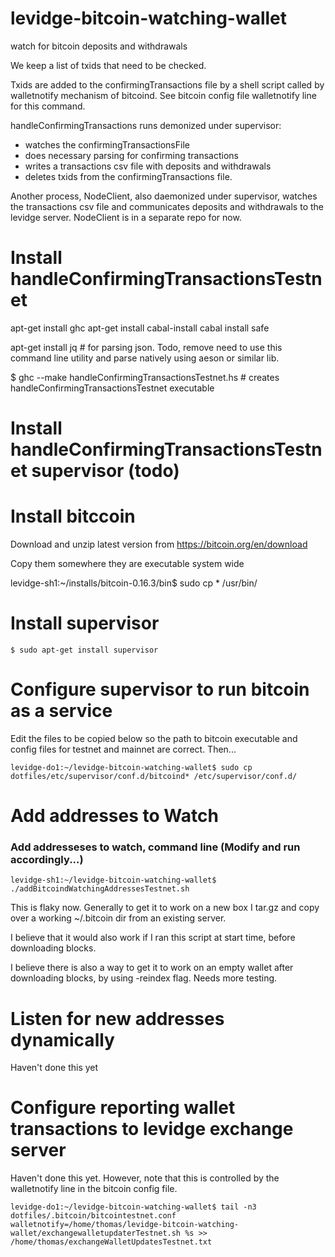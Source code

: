 # levidge-bitcoin-watching-wallet
watch for bitcoin deposits and withdrawals

We keep a list of txids that need to be checked. 

Txids are added to the confirmingTransactions file by a shell script called by walletnotify mechanism of bitcoind.
See bitcoin config file walletnotify line for this command.

handleConfirmingTransactions runs demonized under supervisor:
* watches the confirmingTransactionsFile
* does necessary parsing for confirming transactions
* writes a transactions csv file with deposits and withdrawals 
* deletes txids from the confirmingTransactions file.

Another process, NodeClient, also daemonized under supervisor, watches the transactions csv file and communicates deposits and withdrawals to the levidge server.
NodeClient is in a separate repo for now.

# Install handleConfirmingTransactionsTestnet 

apt-get install ghc
apt-get install cabal-install
cabal install safe 

apt-get install jq # for parsing json. Todo, remove need to use this command line utility and parse natively using aeson or similar lib.


$ ghc --make handleConfirmingTransactionsTestnet.hs # creates handleConfirmingTransactionsTestnet executable

# Install handleConfirmingTransactionsTestnet supervisor (todo)

# Install bitccoin

Download and unzip latest version from https://bitcoin.org/en/download

Copy them somewhere they are executable system wide

levidge-sh1:~/installs/bitcoin-0.16.3/bin$ sudo cp * /usr/bin/

# Install supervisor

	$ sudo apt-get install supervisor
	
# Configure supervisor to run bitcoin as a service

Edit the files to be copied below so the path to bitcoin executable and config files for testnet and mainnet are correct. Then...


	levidge-do1:~/levidge-bitcoin-watching-wallet$ sudo cp dotfiles/etc/supervisor/conf.d/bitcoind* /etc/supervisor/conf.d/

# Add addresses to Watch

### Add addresseses to watch, command line (Modify and run accordingly...)
	levidge-sh1:~/levidge-bitcoin-watching-wallet$ ./addBitcoindWatchingAddressesTestnet.sh 

This is flaky now. Generally to get it to work on a new box I tar.gz and copy over a working ~/.bitcoin dir from an existing server.

I believe that it would also work if I ran this script at start time, before downloading blocks. 

I believe there is also a way to get it to work on an empty wallet after downloading blocks, by using -reindex flag. 
Needs more testing.

# Listen for new addresses dynamically

Haven't done this yet

# Configure reporting wallet transactions to levidge exchange server

Haven't done this yet. However, note that this is controlled by the walletnotify line in the bitcoin config file. 

	levidge-do1:~/levidge-bitcoin-watching-wallet$ tail -n3 dotfiles/.bitcoin/bitcointestnet.conf 
	walletnotify=/home/thomas/levidge-bitcoin-watching-wallet/exchangewalletupdaterTestnet.sh %s >> /home/thomas/exchangeWalletUpdatesTestnet.txt
	
	
